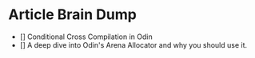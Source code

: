 # Article Brain Dump

- [] Conditional Cross Compilation in Odin
- [] A deep dive into Odin's Arena Allocator and why you should use it.
